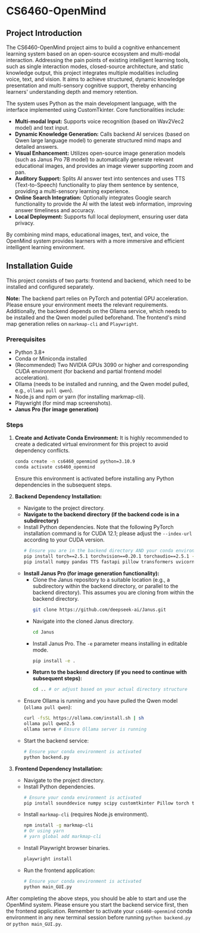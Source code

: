 # CS6460-OpenMind

## Project Introduction

The CS6460-OpenMind project aims to build a cognitive enhancement learning system based on an open-source ecosystem and multi-modal interaction. Addressing the pain points of existing intelligent learning tools, such as single interaction modes, closed-source architecture, and static knowledge output, this project integrates multiple modalities including voice, text, and vision. It aims to achieve structured, dynamic knowledge presentation and multi-sensory cognitive support, thereby enhancing learners' understanding depth and memory retention.

The system uses Python as the main development language, with the interface implemented using CustomTkinter. Core functionalities include:

*   **Multi-modal Input:** Supports voice recognition (based on Wav2Vec2 model) and text input.
*   **Dynamic Knowledge Generation:** Calls backend AI services (based on Qwen large language model) to generate structured mind maps and detailed answers.
*   **Visual Enhancement:** Utilizes open-source image generation models (such as Janus Pro 7B model) to automatically generate relevant educational images, and provides an image viewer supporting zoom and pan.
*   **Auditory Support:** Splits AI answer text into sentences and uses TTS (Text-to-Speech) functionality to play them sentence by sentence, providing a multi-sensory learning experience.
*   **Online Search Integration:** Optionally integrates Google search functionality to provide the AI with the latest web information, improving answer timeliness and accuracy.
*   **Local Deployment:** Supports full local deployment, ensuring user data privacy.

By combining mind maps, educational images, text, and voice, the OpenMind system provides learners with a more immersive and efficient intelligent learning environment.

## Installation Guide

This project consists of two parts: frontend and backend, which need to be installed and configured separately.

**Note:** The backend part relies on PyTorch and potential GPU acceleration. Please ensure your environment meets the relevant requirements. Additionally, the backend depends on the Ollama service, which needs to be installed and the Qwen model pulled beforehand. The frontend's mind map generation relies on `markmap-cli` and `Playwright`.

### Prerequisites

*   Python 3.8+
*   Conda or Miniconda installed
*   (Recommended) Two NVIDIA GPUs 3090 or higher and corresponding CUDA environment (for backend and partial frontend model acceleration).
*   Ollama (needs to be installed and running, and the Qwen model pulled, e.g., `ollama pull qwen`).
*   Node.js and npm or yarn (for installing markmap-cli).
*   Playwright (for mind map screenshots).
*   **Janus Pro (for image generation)**

### Steps

1.  **Create and Activate Conda Environment:**
    It is highly recommended to create a dedicated virtual environment for this project to avoid dependency conflicts.
    ```bash
    conda create -n cs6460_openmind python=3.10.9
    conda activate cs6460_openmind
    ```
    Ensure this environment is activated before installing any Python dependencies in the subsequent steps.

2.  **Backend Dependency Installation:**
    *   Navigate to the project directory.
    *   **Navigate to the backend directory (if the backend code is in a subdirectory)**
    *   Install Python dependencies. Note that the following PyTorch installation command is for CUDA 12.1; please adjust the `--index-url` according to your CUDA version.
        ```bash
        # Ensure you are in the backend directory AND your conda environment is activated
        pip install torch==2.5.1 torchvision==0.20.1 torchaudio==2.5.1 --index-url https://download.pytorch.org/whl/cu121
        pip install numpy pandas TTS fastapi pillow transformers uvicorn huggingface_hub ollama
        ```
    *   **Install Janus Pro (for image generation functionality):**
        *   Clone the Janus repository to a suitable location (e.g., a subdirectory within the backend directory, or parallel to the backend directory). This assumes you are cloning from within the backend directory.
            ```bash
            git clone https://github.com/deepseek-ai/Janus.git
            ```
        *   Navigate into the cloned Janus directory.
            ```bash
            cd Janus
            ```
        *   Install Janus Pro. The `-e` parameter means installing in editable mode.
            ```bash
            pip install -e .
            ```
        *   **Return to the backend directory (if you need to continue with subsequent steps):**
            ```bash
            cd .. # or adjust based on your actual directory structure
            ```
    *   Ensure Ollama is running and you have pulled the Qwen model (`ollama pull qwen`):
        ```bash
        curl -fsSL https://ollama.com/install.sh | sh
        ollama pull qwen2.5
        ollama serve # Ensure Ollama server is running
        ```
    *   Start the backend service:
        ```bash
        # Ensure your conda environment is activated
        python backend.py
        ```

3.  **Frontend Dependency Installation:**
    *   Navigate to the project directory.
    *   Install Python dependencies.
        ```bash
        # Ensure your conda environment is activated
        pip install sounddevice numpy scipy customtkinter Pillow torch transformers googlesearch-python requests readability-lxml lxml_html_clean playwright openai 
        ```
    *   Install `markmap-cli` (requires Node.js environment).
        ```bash
        npm install -g markmap-cli
        # Or using yarn
        # yarn global add markmap-cli
        ```
    *   Install Playwright browser binaries.
        ```bash
        playwright install
        ```
    *   Run the frontend application:
        ```bash
        # Ensure your conda environment is activated
        python main_GUI.py
        ```

After completing the above steps, you should be able to start and use the OpenMind system. Please ensure you start the backend service first, then the frontend application. Remember to activate your `cs6460-openmind` conda environment in any new terminal session before running `python backend.py` or `python main_GUI.py`.
